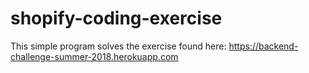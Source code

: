 # shopify-coding-exercise

This simple program solves the exercise found here: https://backend-challenge-summer-2018.herokuapp.com
